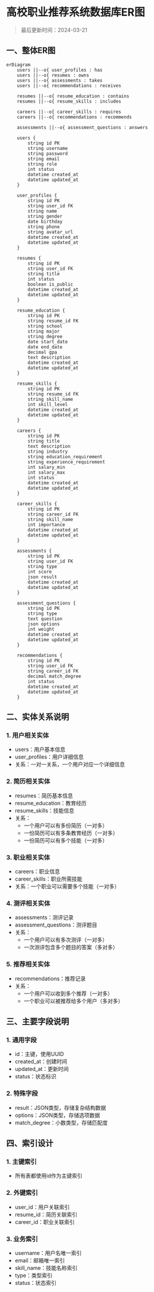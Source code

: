 # 高校职业推荐系统数据库ER图

> 最后更新时间：2024-03-21

## 一、整体ER图

```mermaid
erDiagram
    users ||--o{ user_profiles : has
    users ||--o{ resumes : owns
    users ||--o{ assessments : takes
    users ||--o{ recommendations : receives

    resumes ||--o{ resume_education : contains
    resumes ||--o{ resume_skills : includes
    
    careers ||--o{ career_skills : requires
    careers ||--o{ recommendations : recommends
    
    assessments ||--o{ assessment_questions : answers

    users {
        string id PK
        string username
        string password
        string email
        string role
        int status
        datetime created_at
        datetime updated_at
    }

    user_profiles {
        string id PK
        string user_id FK
        string name
        string gender
        date birthday
        string phone
        string avatar_url
        datetime created_at
        datetime updated_at
    }

    resumes {
        string id PK
        string user_id FK
        string title
        int status
        boolean is_public
        datetime created_at
        datetime updated_at
    }

    resume_education {
        string id PK
        string resume_id FK
        string school
        string major
        string degree
        date start_date
        date end_date
        decimal gpa
        text description
        datetime created_at
        datetime updated_at
    }

    resume_skills {
        string id PK
        string resume_id FK
        string skill_name
        int skill_level
        datetime created_at
        datetime updated_at
    }

    careers {
        string id PK
        string title
        text description
        string industry
        string education_requirement
        string experience_requirement
        int salary_min
        int salary_max
        int status
        datetime created_at
        datetime updated_at
    }

    career_skills {
        string id PK
        string career_id FK
        string skill_name
        int importance
        datetime created_at
        datetime updated_at
    }

    assessments {
        string id PK
        string user_id FK
        string type
        int score
        json result
        datetime created_at
        datetime updated_at
    }

    assessment_questions {
        string id PK
        string type
        text question
        json options
        int weight
        datetime created_at
        datetime updated_at
    }

    recommendations {
        string id PK
        string user_id FK
        string career_id FK
        decimal match_degree
        int status
        datetime created_at
        datetime updated_at
    }
```

## 二、实体关系说明

### 1. 用户相关实体
- users：用户基本信息
- user_profiles：用户详细信息
- 关系：一对一关系，一个用户对应一个详细信息

### 2. 简历相关实体
- resumes：简历基本信息
- resume_education：教育经历
- resume_skills：技能信息
- 关系：
  - 一个用户可以有多份简历（一对多）
  - 一份简历可以有多条教育经历（一对多）
  - 一份简历可以有多个技能（一对多）

### 3. 职业相关实体
- careers：职业信息
- career_skills：职业所需技能
- 关系：一个职业可以需要多个技能（一对多）

### 4. 测评相关实体
- assessments：测评记录
- assessment_questions：测评题目
- 关系：
  - 一个用户可以有多次测评（一对多）
  - 一次测评包含多个题目的答案（多对多）

### 5. 推荐相关实体
- recommendations：推荐记录
- 关系：
  - 一个用户可以收到多个推荐（一对多）
  - 一个职业可以被推荐给多个用户（多对多）

## 三、主要字段说明

### 1. 通用字段
- id：主键，使用UUID
- created_at：创建时间
- updated_at：更新时间
- status：状态标识

### 2. 特殊字段
- result：JSON类型，存储复杂结构数据
- options：JSON类型，存储选项数据
- match_degree：小数类型，存储匹配度

## 四、索引设计

### 1. 主键索引
- 所有表都使用id作为主键索引

### 2. 外键索引
- user_id：用户关联索引
- resume_id：简历关联索引
- career_id：职业关联索引

### 3. 业务索引
- username：用户名唯一索引
- email：邮箱唯一索引
- skill_name：技能名称索引
- type：类型索引
- status：状态索引 